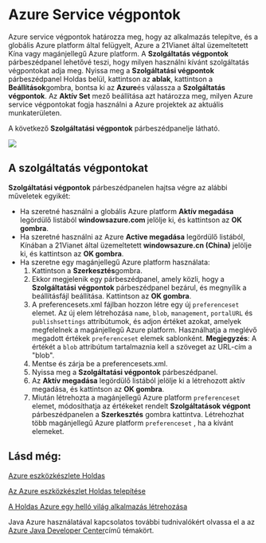 <properties
    pageTitle="Azure Service végpontok"
    description="Az Azure eszközkészlet Holdas az Azure szolgáltatás végpontjának beállításait ismerteti."
    services=""
    documentationCenter="java"
    authors="rmcmurray"
    manager="wpickett"
    editor=""/>

<tags
    ms.service="multiple"
    ms.workload="na"
    ms.tgt_pltfrm="multiple"
    ms.devlang="Java"
    ms.topic="article"
    ms.date="08/11/2016" 
    ms.author="robmcm"/>

<!-- Legacy MSDN URL = https://msdn.microsoft.com/library/azure/dn268600.aspx -->

# <a name="azure-service-endpoints"></a>Azure Service végpontok #

Azure service végpontok határozza meg, hogy az alkalmazás telepítve, és a globális Azure platform által felügyelt, Azure a 21Vianet által üzemeltetett Kína vagy magánjellegű Azure platform. A **Szolgáltatás végpontok** párbeszédpanel lehetővé teszi, hogy milyen használni kívánt szolgáltatás végpontokat adja meg. Nyissa meg a **Szolgáltatási végpontok** párbeszédpanel Holdas belül, kattintson az **ablak**, kattintson a **Beállítások**gombra, bontsa ki az **Azure**és válassza a **Szolgáltatás végpontok**. Az **Aktív Set** mező beállítása azt határozza meg, milyen Azure service végpontokat fogja használni a Azure projektek az aktuális munkaterületen.

A következő **Szolgáltatási végpontok** párbeszédpanelje látható.

![][ic719493]

## <a name="to-set-the-service-endpoints"></a>A szolgáltatás végpontokat ##

**Szolgáltatási végpontok** párbeszédpanelen hajtsa végre az alábbi műveletek egyikét:

* Ha szeretné használni a globális Azure platform **Aktív megadása** legördülő listából **windowsazure.com** jelölje ki, és kattintson az **OK gombra**.
* Ha szeretné használni az Azure **Active megadása** legördülő listából, Kínában a 21Vianet által üzemeltetett **windowsazure.cn (China)** jelölje ki, és kattintson az **OK gombra**.
* Ha szeretne egy magánjellegű Azure platform használata:
    1. Kattintson a **Szerkesztés**gombra.
    2. Ekkor megjelenik egy párbeszédpanel, amely közli, hogy a **Szolgáltatási végpontok** párbeszédpanel bezárul, és megnyílik a beállításfájl beállítása. Kattintson az **OK gombra**.
    3. A preferencesets.xml fájlban hozzon létre egy új `preferenceset` elemet. Az új elem létrehozása `name`, `blob`, `management`, `portalURL` és `publishsettings` attribútumok, és adjon értéket azokat, amelyek megfelelnek a magánjellegű Azure platform. Használhatja a meglévő megadott értékek `preferenceset` elemek sablonként. **Megjegyzés**: A értékét a `blob` attribútum tartalmaznia kell a szöveget az URL-cím a "blob".
    4. Mentse és zárja be a preferencesets.xml.
    5. Nyissa meg a **Szolgáltatási végpontok** párbeszédpanel.
    6. Az **Aktív megadása** legördülő listából jelölje ki a létrehozott aktív megadása, és kattintson az **OK gombra**.
    7. Miután létrehozta a magánjellegű Azure platform `preferenceset` elemet, módosíthatja az értékeket rendelt **Szolgáltatások végpont** párbeszédpanelen a **Szerkesztés** gombra kattintva. Létrehozhat több magánjellegű Azure platform `preferenceset` , ha a kívánt elemeket.

## <a name="see-also"></a>Lásd még: ##

[Azure eszközkészlete Holdas][]

[Az Azure eszközkészlet Holdas telepítése][] 

[A Holdas Azure egy helló világ alkalmazás létrehozása][]

Java Azure használatával kapcsolatos további tudnivalókért olvassa el a az [Azure Java Developer Center][]című témakört.

<!-- URL List -->

[Azure Java Developer Center]: http://go.microsoft.com/fwlink/?LinkID=699547
[Azure eszközkészlete Holdas]: http://go.microsoft.com/fwlink/?LinkID=699529
[A Holdas Azure egy helló világ alkalmazás létrehozása]: http://go.microsoft.com/fwlink/?LinkID=699533
[Az Azure eszközkészlet Holdas telepítése]: http://go.microsoft.com/fwlink/?LinkId=699546

<!-- IMG List -->

[ic719493]: ./media/azure-toolkit-for-eclipse-azure-service-endpoints/ic719493.png
